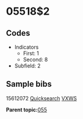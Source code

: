 # 05518$2

## Codes

-   Indicators
    -   First: 1
    -   Second: 8
-   Subfield: 2

## Sample bibs

15612072 [Quicksearch](https://search.library.yale.edu/catalog/15612072) [VXWS](http://prodorbis.library.yale.edu:7014/vxws/GetHoldingsService?bibId=15612072)

**Parent topic:**[055](../../tags/055/055.md)

